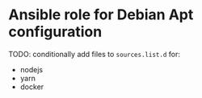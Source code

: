 # Ansible role for Debian Apt configuration

TODO: conditionally add files to `sources.list.d` for:
* nodejs
* yarn
* docker
